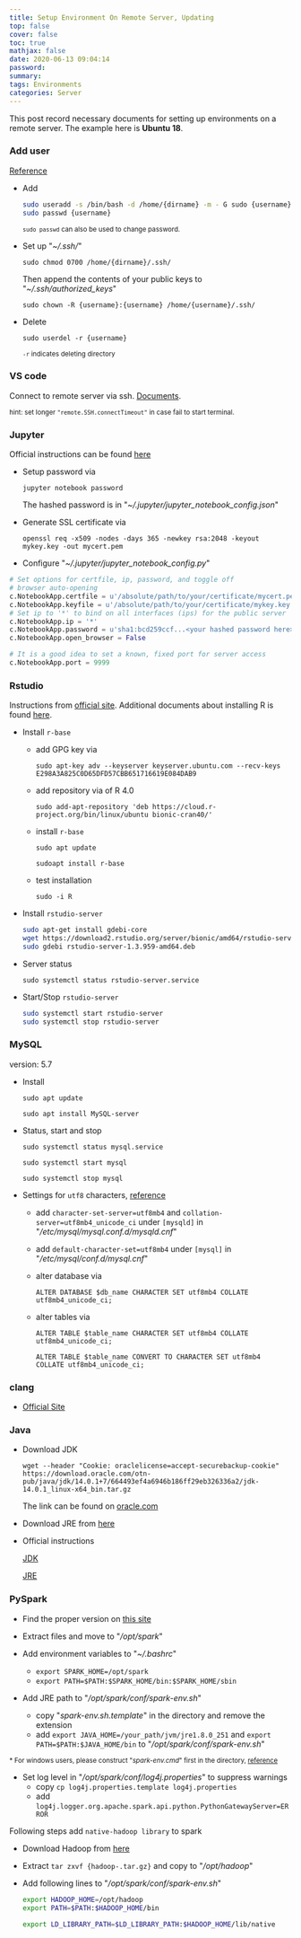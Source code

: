```yaml
---
title: Setup Environment On Remote Server, Updating
top: false
cover: false
toc: true
mathjax: false
date: 2020-06-13 09:04:14
password:
summary:
tags: Environments
categories: Server
---
```



This post record necessary documents for setting up environments on a remote server. The example here is **Ubuntu 18**.


### Add user

  [Reference](https://www.cyberciti.biz/faq/create-a-user-account-on-ubuntu-linux/)

  * Add

    ```bash
    sudo useradd -s /bin/bash -d /home/{dirname} -m - G sudo {username}
    sudo passwd {username}
    ```

    <sup>`sudo passwd` can also be used to change password.<sup>

  * Set up "*~/.ssh/*"

    `sudo chmod 0700 /home/{dirname}/.ssh/`

    Then append the contents of your public keys to "*~/.ssh/authorized_keys*"

    `sudo chown -R {username}:{username} /home/{username}/.ssh/`

  * Delete

    `sudo userdel -r {username}`

    <sup>`-r` indicates deleting directory<sup>


### VS code

  Connect to remote server via ssh. [Documents](https://code.visualstudio.com/docs/remote/ssh).

  <sup>hint: set longer `"remote.SSH.connectTimeout"` in case fail to start terminal.<sup>

### Jupyter

  Official instructions can be found [here](https://jupyter-notebook.readthedocs.io/en/latest/public_server.html)

  * Setup password via
    
    `jupyter notebook password`

    The hashed password is in "*~/.jupyter/jupyter_notebook_config.json*"

  * Generate SSL certificate via

    `openssl req -x509 -nodes -days 365 -newkey rsa:2048 -keyout mykey.key -out mycert.pem`

  * Configure "*~/.jupyter/jupyter_notebook_config.py*"

  ```python
  # Set options for certfile, ip, password, and toggle off
  # browser auto-opening
  c.NotebookApp.certfile = u'/absolute/path/to/your/certificate/mycert.pem'
  c.NotebookApp.keyfile = u'/absolute/path/to/your/certificate/mykey.key'
  # Set ip to '*' to bind on all interfaces (ips) for the public server
  c.NotebookApp.ip = '*'
  c.NotebookApp.password = u'sha1:bcd259ccf...<your hashed password here>'
  c.NotebookApp.open_browser = False

  # It is a good idea to set a known, fixed port for server access
  c.NotebookApp.port = 9999
  ```


### Rstudio

  Instructions from [official site](https://rstudio.com/products/rstudio/download-server/). Additional documents about installing R is found [here](https://www.digitalocean.com/community/tutorials/how-to-install-r-on-ubuntu-18-04).

  * Install `r-base`
    * add GPG key via

      `sudo apt-key adv --keyserver keyserver.ubuntu.com --recv-keys E298A3A825C0D65DFD57CBB651716619E084DAB9`

    * add repository via of R 4.0

      `sudo add-apt-repository 'deb https://cloud.r-project.org/bin/linux/ubuntu bionic-cran40/'`

    * install `r-base`

      `sudo apt update`

      `sudoapt install r-base`

    * test installation
      
      `sudo -i R`

  * Install `rstudio-server`

    ```bash
    sudo apt-get install gdebi-core
    wget https://download2.rstudio.org/server/bionic/amd64/rstudio-server-1.3.959-amd64.deb
    sudo gdebi rstudio-server-1.3.959-amd64.deb
    ```

  * Server status

    `sudo systemctl status rstudio-server.service`

  * Start/Stop `rstudio-server`

    ```bash
    sudo systemctl start rstudio-server
    sudo systemctl stop rstudio-server
    ```

### MySQL
  version: 5.7

  * Install

      `sudo apt update`

      `sudo apt install MySQL-server`

  * Status, start and stop

    `sudo systemctl status mysql.service`

    `sudo systemctl start mysql`
    
    `sudo systemctl stop mysql`

  * Settings for `utf8` characters, [reference](https://stackoverflow.com/questions/10957238/incorrect-string-value-when-trying-to-insert-utf-8-into-mysql-via-jdbc)
    * add `character-set-server=utf8mb4` and `collation-server=utf8mb4_unicode_ci` under `[mysqld]` in "*/etc/mysql/mysql.conf.d/mysqld.cnf*"
    * add `default-character-set=utf8mb4` under `[mysql]` in "*/etc/mysql/conf.d/mysql.cnf*"
    * alter database via

      `ALTER DATABASE $db_name CHARACTER SET utf8mb4 COLLATE utf8mb4_unicode_ci;`

    * alter tables via

      `ALTER TABLE $table_name CHARACTER SET utf8mb4 COLLATE utf8mb4_unicode_ci;`

      `ALTER TABLE $table_name CONVERT TO CHARACTER SET utf8mb4 COLLATE utf8mb4_unicode_ci;`


### clang

* [Official Site](https://releases.llvm.org/download.html)

### Java

* Download JDK 

  `wget --header "Cookie: oraclelicense=accept-securebackup-cookie" https://download.oracle.com/otn-pub/java/jdk/14.0.1+7/664493ef4a6946b186ff29eb326336a2/jdk-14.0.1_linux-x64_bin.tar.gz`

  The link can be found on [oracle.com](https://www.oracle.com/java/technologies/javase-jdk14-downloads.html)


* Download JRE from [here](https://www.oracle.com/java/technologies/javase-jre8-downloads.html)


* Official instructions

  [JDK](https://docs.oracle.com/javase/10/install/installation-jdk-and-jre-linux-platforms.htm)

  [JRE](https://docs.oracle.com/javase/8/docs/technotes/guides/install/linux_jre.html)


### PySpark

  * Find the proper version on [this site](https://spark.apache.org/downloads.html)

  * Extract files and move to "*/opt/spark*"

  * Add environment variables to "*~/.bashrc*"
    * `export SPARK_HOME=/opt/spark`
    * `export PATH=$PATH:$SPARK_HOME/bin:$SPARK_HOME/sbin`

  * Add JRE path to "*/opt/spark/conf/spark-env.sh*"
    * copy "*spark-env.sh.template*" in the directory and remove the extension
    * add `export JAVA_HOME=/your_path/jvm/jre1.8.0_251` and `export PATH=$PATH:$JAVA_HOME/bin` to "*/opt/spark/conf/spark-env.sh*"

  <sup>* For windows users, please construct "*spark-env.cmd*" first in the directory, [reference](https://stackoverflow.com/questions/38300099/what-is-the-right-way-to-edit-spark-env-sh-before-running-spark-shell)<sup>

  * Set log level in "*/opt/spark/conf/log4j.properties*" to suppress warnings
    * copy `cp log4j.properties.template log4j.properties`
    * add `log4j.logger.org.apache.spark.api.python.PythonGatewayServer=ERROR`


Following steps add `native-hadoop library` to spark


  * Download Hadoop from [here](https://www.apache.org/dyn/closer.cgi/hadoop/common/hadoop-3.2.1/hadoop-3.2.1.tar.gz)


  * Extract `tar zxvf {hadoop-.tar.gz}` and copy to "*/opt/hadoop*"

  * Add following lines to "*/opt/spark/conf/spark-env.sh*"
    ```bash
    export HADOOP_HOME=/opt/hadoop
    export PATH=$PATH:$HADOOP_HOME/bin

    export LD_LIBRARY_PATH=$LD_LIBRARY_PATH:$HADOOP_HOME/lib/native
    ```